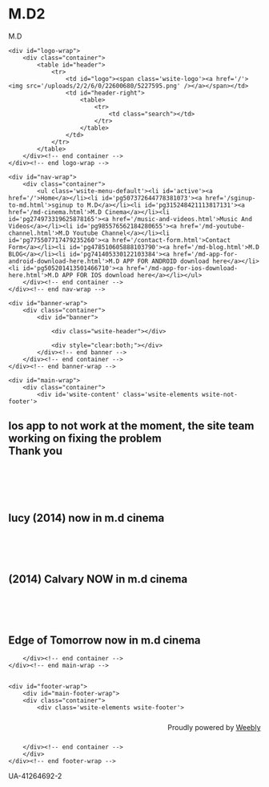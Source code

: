 M.D2
====
<!DOCTYPE html>
<html>
<head>
<title>M.D - Home</title>
<meta property='og:site_name' content='M.D' />
<meta property='og:title' content='M.D' />
<meta property='og:description' content='M.D' />
<meta property='og:image' content='http://md312.weebly.com/uploads/2/2/6/0/22600680/5227595.png' />
<meta property='og:url' content='http://md312.weebly.com/' />

<meta http-equiv="Content-Type" content="text/html; charset=utf-8"/>
    
<script>
  (function(i,s,o,g,r,a,m){i['GoogleAnalyticsObject']=r;i[r]=i[r]||function(){
  (i[r].q=i[r].q||[]).push(arguments)},i[r].l=1*new Date();a=s.createElement(o),
  m=s.getElementsByTagName(o)[0];a.async=1;a.src=g;m.parentNode.insertBefore(a,m)
  })(window,document,'script','//www.google-analytics.com/analytics.js','ga');

  ga('create', 'UA-41264692-2', 'weebly.com');
  ga('send', 'pageview');

</script><link rel="stylesheet" href="//cdn2.editmysite.com/css/sites.css?buildTime=1411081589" type="text/css" /><link rel='stylesheet' type='text/css' href='//cdn1.editmysite.com/editor/libraries/fancybox/fancybox.css?1411081589' />
<link rel='stylesheet' type='text/css' href='/files/main_style.css?1411120612' title='wsite-theme-css' />
<link href='//fonts.googleapis.com/css?family=News+Cycle:400,700&subset=latin,latin-ext' rel='stylesheet' type='text/css' />
<style type='text/css'>
.wsite-elements.wsite-not-footer div.paragraph, .wsite-elements.wsite-not-footer p, .wsite-elements.wsite-not-footer .product-block .product-title, .wsite-elements.wsite-not-footer .product-description, .wsite-elements.wsite-not-footer .wsite-form-field label, .wsite-elements.wsite-not-footer .wsite-form-field label, #wsite-content div.paragraph, #wsite-content p, #wsite-content .product-block .product-title, #wsite-content .product-description, #wsite-content .wsite-form-field label, #wsite-content .wsite-form-field label, .blog-sidebar div.paragraph, .blog-sidebar p, .blog-sidebar .wsite-form-field label, .blog-sidebar .wsite-form-field label {}
#wsite-content div.paragraph, #wsite-content p, #wsite-content .product-block .product-title, #wsite-content .product-description, #wsite-content .wsite-form-field label, #wsite-content .wsite-form-field label, .blog-sidebar div.paragraph, .blog-sidebar p, .blog-sidebar .wsite-form-field label, .blog-sidebar .wsite-form-field label {}
.wsite-elements.wsite-footer div.paragraph, .wsite-elements.wsite-footer p, .wsite-elements.wsite-footer .product-block .product-title, .wsite-elements.wsite-footer .product-description, .wsite-elements.wsite-footer .wsite-form-field label, .wsite-elements.wsite-footer .wsite-form-field label{}
.wsite-elements.wsite-not-footer h2, .wsite-elements.wsite-not-footer .product-long .product-title, .wsite-elements.wsite-not-footer .product-large .product-title, .wsite-elements.wsite-not-footer .product-small .product-title, #wsite-content h2, #wsite-content .product-long .product-title, #wsite-content .product-large .product-title, #wsite-content .product-small .product-title, .blog-sidebar h2 {}
#wsite-content h2, #wsite-content .product-long .product-title, #wsite-content .product-large .product-title, #wsite-content .product-small .product-title, .blog-sidebar h2 {}
.wsite-elements.wsite-footer h2, .wsite-elements.wsite-footer .product-long .product-title, .wsite-elements.wsite-footer .product-large .product-title, .wsite-elements.wsite-footer .product-small .product-title{}
#wsite-title {}
.wsite-menu-default a {}
.wsite-menu a {}
.wsite-image div, .wsite-caption {}
.galleryCaptionInnerText {}
.fancybox-title {}
.wslide-caption-text {}
.wsite-phone {}
.wsite-headline {}
.wsite-headline-paragraph {}
.wsite-button-inner {}
.wsite-not-footer blockquote, #wsite-com-product-tab blockquote {}
.wsite-footer blockquote {}
.blog-header h2 a {}
#wsite-content h2.wsite-product-title {}
.wsite-product .wsite-product-price a {}
</style>

<style type='text/css'>
.wsite-header {
	background-image: url(/uploads/2/2/6/0/22600680/header_images/1376307613.jpg) !important;
	background-position: 0 0 !important;
}
</style>
<script><!--
var STATIC_BASE = '//cdn1.editmysite.com/';
var STYLE_PREFIX = 'wsite';
//-->
</script>
<script src='https://ajax.googleapis.com/ajax/libs/jquery/1.7.2/jquery.min.js'></script>
<script src='//cdn2.editmysite.com/js/site/main.js?buildTime=1411081589'></script>
<script>_W.relinquish && _W.relinquish()</script>
<script type='text/javascript'><!--
(function(jQuery){
function initFlyouts(){initPublishedFlyoutMenus([{"id":"855472956714254841","title":"Home","url":"index.html","target":""},{"id":"507372644778381073","title":"sginup to M.D","url":"sginup-to-md.html","target":""},{"id":"315248421113817131","title":"M.D Cinema","url":"md-cinema.html","target":""},{"id":"274973319625878165","title":"Music And Videos","url":"music-and-videos.html","target":""},{"id":"985576562184280655","title":"M.D Youtube Channel","url":"md-youtube-channel.html","target":""},{"id":"775507717479235260","title":"Contact Form","url":"contact-form.html","target":""},{"id":"478510605888103790","title":"M.D BLOG","url":"md-blog.html","target":""},{"id":"741405330122103384","title":"M.D APP FOR ANDROID download here","url":"md-app-for-android-download-here.html","target":""},{"id":"505201413501466710","title":"M.D APP FOR IOS download here","url":"md-app-for-ios-download-here.html","target":""}],"855472956714254841","<li><a href='#'>{code_viewer}<\/a><\/li>",'active',false)}
if (jQuery) {
if (jQuery.browser.msie && !window.flyoutMenusRefreshable) window.onload = initFlyouts;
else jQuery(initFlyouts);
}else{
if (Prototype.Browser.IE) window.onload = initFlyouts;
else document.observe('dom:loaded', initFlyouts);
}
})(window._W && _W.jQuery)
//-->
</script>
</head>
<body class='tall-header-page wsite-theme-light wsite-page-index'>
<div class="outer-wrap">
<div id="page-wrap">
    <div id="header-wrap">
        <div class="container">
			<div class="phone-number"><span class='wsite-text wsite-phone'>M.D</span></div>
			<div class="social"><div style="text-align:left;"><div style="height:0px;overflow:hidden"></div>
<span class="wsite-social wsite-social-default"><a class='first-child wsite-social-item wsite-social-twitter' href='https://twitter.com/mord1234' target='_blank'><span class='wsite-social-item-inner'></span></a></span>
<div style="height:0px;overflow:hidden"></div></div></div>
        </div><!-- end container -->
    </div><!-- end header-wrap --> 
	
	<div id="logo-wrap">
		<div class="container">
		    <table id="header">
                <tr>
                    <td id="logo"><span class='wsite-logo'><a href='/'><img src='/uploads/2/2/6/0/22600680/5227595.png' /></a></span></td>
                    <td id="header-right">
                        <table>
                            <tr>
								<td class="search"></td>
                            </tr>
                        </table>
                    </td>
                </tr>
            </table>
		</div><!-- end container -->
	</div><!-- end logo-wrap -->

    <div id="nav-wrap">
        <div class="container">
        	<ul class='wsite-menu-default'><li id='active'><a href='/'>Home</a></li><li id='pg507372644778381073'><a href='/sginup-to-md.html'>sginup to M.D</a></li><li id='pg315248421113817131'><a href='/md-cinema.html'>M.D Cinema</a></li><li id='pg274973319625878165'><a href='/music-and-videos.html'>Music And Videos</a></li><li id='pg985576562184280655'><a href='/md-youtube-channel.html'>M.D Youtube Channel</a></li><li id='pg775507717479235260'><a href='/contact-form.html'>Contact Form</a></li><li id='pg478510605888103790'><a href='/md-blog.html'>M.D BLOG</a></li><li id='pg741405330122103384'><a href='/md-app-for-android-download-here.html'>M.D APP FOR ANDROID download here</a></li><li id='pg505201413501466710'><a href='/md-app-for-ios-download-here.html'>M.D APP FOR IOS download here</a></li></ul>
        </div><!-- end container -->
    </div><!-- end nav-wrap -->

    <div id="banner-wrap">
        <div class="container">
            <div id="banner">
            
                <div class="wsite-header"></div>
                
                <div style="clear:both;"></div>
            </div><!-- end banner -->
        </div><!-- end container -->
    </div><!-- end banner-wrap -->

    <div id="main-wrap">
        <div class="container">
   			<div id='wsite-content' class='wsite-elements wsite-not-footer'>
<h2 class="wsite-content-title" style="text-align:left;">Ios app to not work at the moment, the site team working on fixing the problem&nbsp;<br />Thank you<br /><br /></h2>

<div class="wsite-spacer" style="height:37px;"></div>

<h2 class="wsite-content-title" style="text-align:left;">lucy (2014) now in m.d cinema</h2>

<div class="wsite-spacer" style="height:50px;"></div>

<h2 class="wsite-content-title" style="text-align:left;">(2014) Calvary NOW in m.d cinema<br /></h2>

<div class="wsite-spacer" style="height:50px;"></div>

<h2 class="wsite-content-title" style="text-align:left;">Edge of Tomorrow now in m.d cinema</h2></div>

        </div><!-- end container -->
    </div><!-- end main-wrap -->
	
	
    <div id="footer-wrap">
		<div id="main-footer-wrap">
        <div class="container">
       		<div class='wsite-elements wsite-footer'>
<div class="weebly-footer" style="text-align:right;"><div style="height:10px;overflow:hidden"></div>
Proudly powered by <a href="http://www.weebly.com/?utm_source=internal&utm_medium=footer&utm_campaign=2" href="_blank">Weebly</a>
<div style="height:10px;overflow:hidden"></div></div></div>
<script type='text/javascript'>
<!--

if (document.cookie.match(/(^|;)\s*is_mobile=1/)) {
	var windowHref = window.location.href || '';
	if (windowHref.indexOf('?') > -1) {
		windowHref += '&';
	} else {
		windowHref += '?';
	}
	document.write(
		"&nbsp;&nbsp;&nbsp;&nbsp;" +
		"<a class='wsite-view-link-mobile' href='" + windowHref + "view=mobile'>Mobile Site</a>"
	);
}

//-->
</script>

        </div><!-- end container -->
		</div>
	</div><!-- end footer-wrap -->
</div><!-- end page-wrap -->
</div><!-- end outer wrap -->

UA-41264692-2
<script type="text/javascript">

	var _gaq = _gaq || [];
	_gaq.push(['_setAccount', 'UA-7870337-1']);
	_gaq.push(['_setDomainName', 'none']);
	_gaq.push(['_setAllowLinker', true]);
	_gaq.push(['_trackPageview']);

	(function() {
		var ga = document.createElement('script'); ga.type = 'text/javascript'; ga.async = true;
		ga.src = ('https:' == document.location.protocol ? 'https://ssl' : 'http://www') + '.google-analytics.com/ga.js';
		var s = document.getElementsByTagName('script')[0]; s.parentNode.insertBefore(ga, s);
	})();

</script>

<!-- Start Quantcast tag -->
<script type="text/javascript">
	_qoptions={
		qacct:"p-0dYLvhSGGqUWo"
	};
</script>
<script type="text/javascript" src="//edge.quantserve.com/quant.js"></script>
<noscript>
<img src="//pixel.quantserve.com/pixel/p-0dYLvhSGGqUWo.gif" style="display: none;" border="0" height="1" width="1" alt="Quantcast"/>
</noscript>
<!-- End Quantcast tag -->


<script>

	(function(jQuery) {
		try {
			if (jQuery) {
				jQuery('div.blog-social div.fb-like').attr('class', 'blog-social-item blog-fb-like');
				jQuery('#commentArea iframe').css('min-height', '410px');
				if (jQuery('.product-button').length > 0){
					jQuery(document).ready(function(){
						jQuery('.product-button').parent().each(function(index, product){
							if(jQuery(product).attr('target') == 'paypal'){
								if (!jQuery(product).find('> [name="bn"]').length){
									jQuery('<input>').attr({
										type: 'hidden',
										name: 'bn',
										value: 'DragAndDropBuil_SP_EC'
									}).appendTo(product);
								}
							}
						});
					});
				}
			}
			else {
				// Prototype
				$$('div.blog-social div.fb-like').each(function(div) {
					div.className = 'blog-social-item blog-fb-like';
				});
				$$('#commentArea iframe').each(function(iframe) {
					iframe.style.minHeight = '410px';
				});
			}
		}
		catch(ex) {}
	})(window._W && _W.jQuery);

</script>

</body>
</html>
